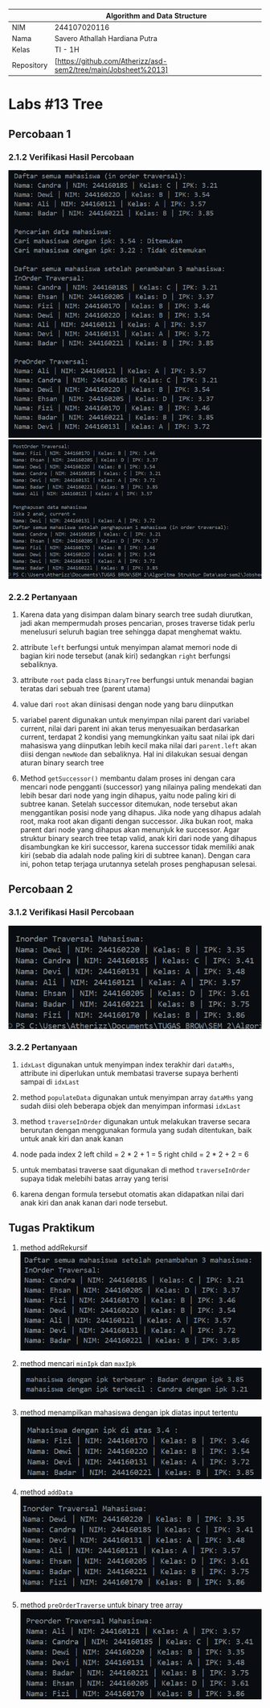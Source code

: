 
|  | Algorithm and Data Structure |
|--|--|
| NIM |  244107020116|
| Nama |  Savero Athallah Hardiana Putra |
| Kelas | TI - 1H |
| Repository | [https://github.com/Atherizz/asd-sem2/tree/main/Jobsheet%2013]|

# Labs #13 Tree

## Percobaan 1

### 2.1.2 Verifikasi Hasil Percobaan 
  ![Screenshot](img/output1.png)
  ![Screenshot](img/output2.png)

### 2.2.2 Pertanyaan
1. Karena data yang disimpan dalam binary search tree sudah diurutkan, jadi akan mempermudah proses pencarian, proses traverse tidak perlu menelusuri seluruh bagian tree sehingga dapat menghemat waktu.

2. attribute `left` berfungsi untuk menyimpan alamat memori node di bagian kiri node tersebut (anak kiri) sedangkan `right` berfungsi sebaliknya.

3. attribute `root` pada class `BinaryTree` berfungsi untuk menandai bagian teratas dari sebuah tree (parent utama)

4. value dari `root` akan diinisasi dengan node yang baru diinputkan

5. variabel parent digunakan untuk menyimpan nilai parent dari variabel current, nilai dari parent ini akan terus menyesuaikan berdasarkan current, terdapat 2 kondisi yang memungkinkan yaitu saat nilai ipk dari mahasiswa yang diinputkan lebih kecil maka nilai dari `parent.left` akan diisi dengan `newNode` dan sebaliknya. Hal ini dilakukan sesuai dengan aturan binary search tree

6. Method `getSuccessor()` membantu dalam proses ini dengan cara mencari node pengganti (successor) yang nilainya paling mendekati dan lebih besar dari node yang ingin dihapus, yaitu node paling kiri di subtree kanan. Setelah successor ditemukan, node tersebut akan menggantikan posisi node yang dihapus. Jika node yang dihapus adalah root, maka root akan diganti dengan successor. Jika bukan root, maka parent dari node yang dihapus akan menunjuk ke successor. Agar struktur binary search tree tetap valid, anak kiri dari node yang dihapus disambungkan ke kiri successor, karena successor tidak memiliki anak kiri (sebab dia adalah node paling kiri di subtree kanan). Dengan cara ini, pohon tetap terjaga urutannya setelah proses penghapusan selesai.

## Percobaan 2

### 3.1.2 Verifikasi Hasil Percobaan
  ![Screenshot](img/output3.png)

### 3.2.2 Pertanyaan
1. `idxLast` digunakan untuk menyimpan index terakhir dari `dataMhs`, attribute ini diperlukan untuk membatasi traverse supaya berhenti sampai di `idxLast`

2. method `populateData` digunakan untuk menyimpan array `dataMhs` yang sudah diisi oleh beberapa objek dan menyimpan informasi `idxLast`

3. method `traverseInOrder` digunakan untuk melakukan traverse secara berurutan dengan menggunakan formula yang sudah ditentukan, baik untuk anak kiri dan anak kanan

4. node pada index 2
left child = 2 * 2 + 1 = 5
right child = 2 * 2 + 2 = 6

5. untuk membatasi traverse saat digunakan di method `traverseInOrder` supaya tidak melebihi batas array yang terisi

6. karena dengan formula tersebut otomatis akan didapatkan nilai dari anak kiri dan anak kanan dari node tersebut.

## Tugas Praktikum

1. method addRekursif
  ![Screenshot](img/addrecursive.png)

2. method mencari `minIpk` dan `maxIpk`
  ![Screenshot](img/ipk.png)

3. method menampilkan mahasiswa dengan ipk diatas input tertentu
  ![Screenshot](img/ipkdiatas.png)

4. method `addData` 
  ![Screenshot](img/addarray.png)

5. method `preOrderTraverse` untuk binary tree array
  ![Screenshot](img/preorder.png)















